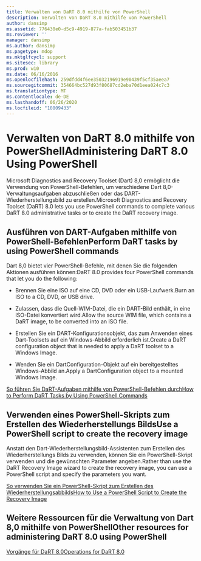 ```yaml
---
title: Verwalten von DaRT 8.0 mithilfe von PowerShell
description: Verwalten von DaRT 8.0 mithilfe von PowerShell
author: dansimp
ms.assetid: 776430e0-d5c9-4919-877a-fab503451b37
ms.reviewer: ''
manager: dansimp
ms.author: dansimp
ms.pagetype: mdop
ms.mktglfcycl: support
ms.sitesec: library
ms.prod: w10
ms.date: 06/16/2016
ms.openlocfilehash: 259dfdd4f6ee35032196919e90439f5cf35aeea7
ms.sourcegitcommit: 354664bc527d93f80687cd2eba70d1eea024c7c3
ms.translationtype: MT
ms.contentlocale: de-DE
ms.lasthandoff: 06/26/2020
ms.locfileid: "10809433"
---
```

# <span data-ttu-id="e25fd-103">Verwalten von DaRT 8.0 mithilfe von PowerShell</span><span class="sxs-lookup"><span data-stu-id="e25fd-103">Administering DaRT 8.0 Using PowerShell</span></span>


<span data-ttu-id="e25fd-104">Microsoft Diagnostics and Recovery Toolset (Dart) 8,0 ermöglicht die Verwendung von PowerShell-Befehlen, um verschiedene Dart 8,0-Verwaltungsaufgaben abzuschließen oder das DART-Wiederherstellungsbild zu erstellen.</span><span class="sxs-lookup"><span data-stu-id="e25fd-104">Microsoft Diagnostics and Recovery Toolset (DaRT) 8.0 lets you use PowerShell commands to complete various DaRT 8.0 administrative tasks or to create the DaRT recovery image.</span></span>

## <span data-ttu-id="e25fd-105">Ausführen von DART-Aufgaben mithilfe von PowerShell-Befehlen</span><span class="sxs-lookup"><span data-stu-id="e25fd-105">Perform DaRT tasks by using PowerShell commands</span></span>


<span data-ttu-id="e25fd-106">Dart 8,0 bietet vier PowerShell-Befehle, mit denen Sie die folgenden Aktionen ausführen können:</span><span class="sxs-lookup"><span data-stu-id="e25fd-106">DaRT 8.0 provides four PowerShell commands that let you do the following:</span></span>

-   <span data-ttu-id="e25fd-107">Brennen Sie eine ISO auf eine CD, DVD oder ein USB-Laufwerk.</span><span class="sxs-lookup"><span data-stu-id="e25fd-107">Burn an ISO to a CD, DVD, or USB drive.</span></span>

-   <span data-ttu-id="e25fd-108">Zulassen, dass die Quell-WIM-Datei, die ein DART-Bild enthält, in eine ISO-Datei konvertiert wird.</span><span class="sxs-lookup"><span data-stu-id="e25fd-108">Allow the source WIM file, which contains a DaRT image, to be converted into an ISO file.</span></span>

-   <span data-ttu-id="e25fd-109">Erstellen Sie ein DART-Konfigurationsobjekt, das zum Anwenden eines Dart-Toolsets auf ein Windows-Abbild erforderlich ist.</span><span class="sxs-lookup"><span data-stu-id="e25fd-109">Create a DaRT configuration object that is needed to apply a DaRT toolset to a Windows Image.</span></span>

-   <span data-ttu-id="e25fd-110">Wenden Sie ein DartConfiguration-Objekt auf ein bereitgestelltes Windows-Abbild an.</span><span class="sxs-lookup"><span data-stu-id="e25fd-110">Apply a DartConfiguration object to a mounted Windows Image.</span></span>

[<span data-ttu-id="e25fd-111">So führen Sie DaRT-Aufgaben mithilfe von PowerShell-Befehlen durch</span><span class="sxs-lookup"><span data-stu-id="e25fd-111">How to Perform DaRT Tasks by Using PowerShell Commands</span></span>](how-to-perform-dart-tasks-by-using-powershell-commands-dart-8.md)

## <span data-ttu-id="e25fd-112">Verwenden eines PowerShell-Skripts zum Erstellen des Wiederherstellungs Bilds</span><span class="sxs-lookup"><span data-stu-id="e25fd-112">Use a PowerShell script to create the recovery image</span></span>


<span data-ttu-id="e25fd-113">Anstatt den Dart-Wiederherstellungsbild-Assistenten zum Erstellen des Wiederherstellungs Bilds zu verwenden, können Sie ein PowerShell-Skript verwenden und die gewünschten Parameter angeben.</span><span class="sxs-lookup"><span data-stu-id="e25fd-113">Rather than use the DaRT Recovery Image wizard to create the recovery image, you can use a PowerShell script and specify the parameters you want.</span></span>

[<span data-ttu-id="e25fd-114">So verwenden Sie ein PowerShell-Skript zum Erstellen des Wiederherstellungsabbilds</span><span class="sxs-lookup"><span data-stu-id="e25fd-114">How to Use a PowerShell Script to Create the Recovery Image</span></span>](how-to-use-a-powershell-script-to-create-the-recovery-image-dart-8.md)

## <span data-ttu-id="e25fd-115">Weitere Ressourcen für die Verwaltung von Dart 8,0 mithilfe von PowerShell</span><span class="sxs-lookup"><span data-stu-id="e25fd-115">Other resources for administering DaRT 8.0 using PowerShell</span></span>


[<span data-ttu-id="e25fd-116">Vorgänge für DaRT 8.0</span><span class="sxs-lookup"><span data-stu-id="e25fd-116">Operations for DaRT 8.0</span></span>](operations-for-dart-80-dart-8.md)

 

 





